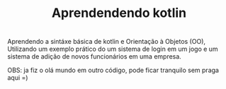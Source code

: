 ﻿# <h1 align="center"> Aprendendendo kotlin <h1/>
 
 Aprendendo a sintáxe básica de kotlin e Orientação à Objetos (OO), Utilizando um exemplo prático do um sistema de login em um jogo e um sistema de adição de novos funcionários em uma empresa.
 
 OBS: ja fiz o olá mundo em outro código, pode ficar tranquilo sem praga aqui =)
